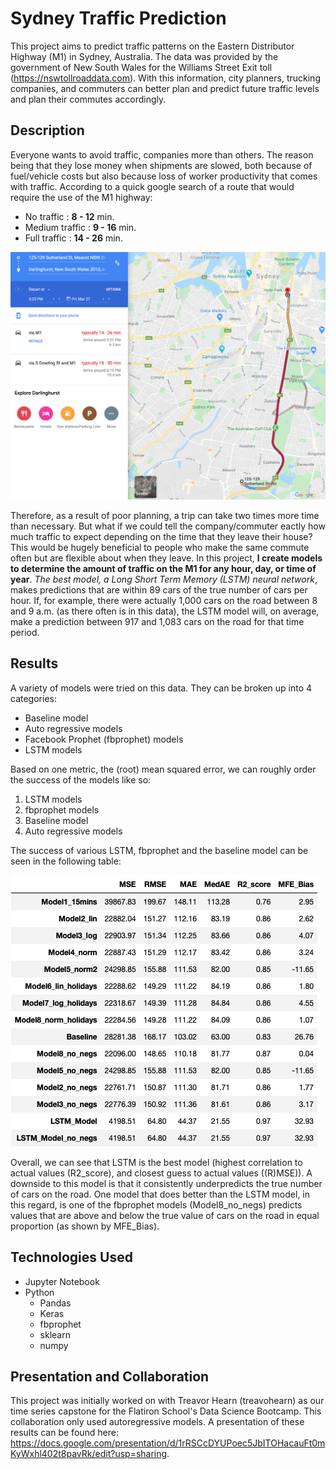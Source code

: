 # Sydney Traffic Prediction

This project aims to predict traffic patterns on the Eastern Distributor Highway (M1) in Sydney, Australia. The data was provided by the government of New South Wales for the Williams Street Exit toll (https://nswtollroaddata.com). With this information, city planners, trucking companies, and commuters can better plan and predict future traffic levels and plan their commutes accordingly.

## Description

Everyone wants to avoid traffic, companies more than others. The reason being that they lose money when shipments are slowed, both because of fuel/vehicle costs but also because loss of worker productivity that comes with traffic. According to a quick google search of a route that would require the use of the M1 highway:
- No traffic : **8 - 12** min.
- Medium traffic : **9 - 16** min.
- Full traffic : **14 - 26** min.

![Map of Sample Route on M1 Highway](./sydney_traffic_maps_time.png)

Therefore, as a result of poor planning, a trip can take two times more time than necessary. But what if we could tell the company/commuter eactly how much traffic to expect depending on the time that they leave their house? This would be hugely beneficial to people who make the same commute often but are flexible about when they leave. In this project, **I create models to determine the amount of traffic on the M1 for any hour, day, or time of year**. _The best model, a Long Short Term Memory (LSTM) neural network_, makes predictions that are within 89 cars of the true number of cars per hour. If, for example, there were actually 1,000 cars on the road between 8 and 9 a.m. (as there often is in this data), the LSTM model will, on average, make a prediction between 917 and 1,083 cars on the road for that time period. 

## Results

A variety of models were tried on this data. They can be broken up into 4 categories:
- Baseline model
- Auto regressive models
- Facebook Prophet (fbprophet) models
- LSTM models

Based on one metric, the (root) mean squared error, we can roughly order the success of the models like so: 
1. LSTM models
2. fbprophet models
3. Baseline model
4. Auto regressive models 

The success of various LSTM, fbprophet and the baseline model can be seen in the following table: 

![Model Metrics Dataframe](./model_metrics_df_screenshot.png)

Overall, we can see that LSTM is the best model (highest correlation to actual values (R2_score), and closest guess to actual values ((R)MSE)). A downside to this model is that it consistently underpredicts the true number of cars on the road. One model that does better than the LSTM model, in this regard, is one of the fbprophet models (Model8_no_negs) predicts values that are above and below the true value of cars on the road in equal proportion (as shown by MFE_Bias).

## Technologies Used 
- Jupyter Notebook
- Python
    - Pandas
    - Keras
    - fbprophet
    - sklearn
    - numpy

## Presentation and Collaboration
This project was initially worked on with Treavor Hearn (treavohearn) as our time series capstone for the Flatiron School's Data Science Bootcamp. This collaboration only used autoregressive models. A presentation of these results can be found here: https://docs.google.com/presentation/d/1rRSCcDYUPoec5JbITOHacauFt0mKyWxhl402t8pavRk/edit?usp=sharing.
